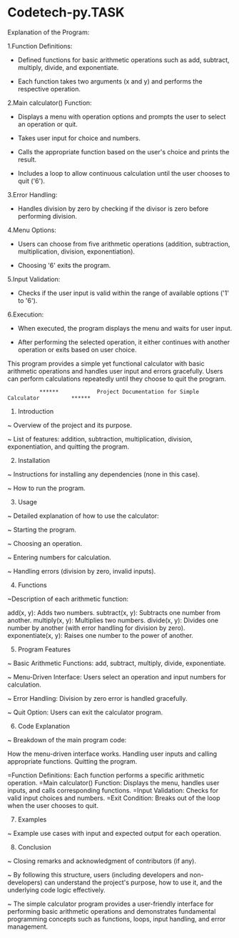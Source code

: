 # Codetech-py.TASK

Explanation of the Program:

1.Function Definitions:

- Defined functions for basic arithmetic operations such as add, subtract, multiply, divide, and exponentiate.
  
- Each function takes two arguments (x and y) and performs the respective operation.

2.Main calculator() Function:

- Displays a menu with operation options and prompts the user to select an operation or quit.

- Takes user input for choice and numbers.

- Calls the appropriate function based on the user's choice and prints the result.

- Includes a loop to allow continuous calculation until the user chooses to quit ('6').

3.Error Handling:

- Handles division by zero by checking if the divisor is zero before performing division.

4.Menu Options:

- Users can choose from five arithmetic operations (addition, subtraction, multiplication, division, exponentiation).

- Choosing '6' exits the program.

5.Input Validation:

- Checks if the user input is valid within the range of available options ('1' to '6').

6.Execution:

- When executed, the program displays the menu and waits for user input.

- After performing the selected operation, it either continues with another operation or exits based on user choice.


This program provides a simple yet functional calculator with basic arithmetic operations and handles user input and errors gracefully. Users can perform calculations repeatedly until they choose to quit the program.



              ******            Project Documentation for Simple Calculator          ******

1. Introduction

~ Overview of the project and its purpose.

~ List of features: addition, subtraction, multiplication, division, exponentiation, and quitting the program.

2. Installation

~ Instructions for installing any dependencies (none in this case).

~ How to run the program.

3. Usage

~ Detailed explanation of how to use the calculator:

~ Starting the program.

~ Choosing an operation.

~ Entering numbers for calculation.

~ Handling errors (division by zero, invalid inputs).

4. Functions

~Description of each arithmetic function:

add(x, y): Adds two numbers.
subtract(x, y): Subtracts one number from another.
multiply(x, y): Multiplies two numbers.
divide(x, y): Divides one number by another (with error handling for division by zero).
exponentiate(x, y): Raises one number to the power of another.

5. Program Features
   
~ Basic Arithmetic Functions: add, subtract, multiply, divide, exponentiate.

~ Menu-Driven Interface: Users select an operation and input numbers for calculation.

~ Error Handling: Division by zero error is handled gracefully.

~ Quit Option: Users can exit the calculator program.

6. Code Explanation
 
~ Breakdown of the main program code:

How the menu-driven interface works.
Handling user inputs and calling appropriate functions.
Quitting the program.

=Function Definitions: Each function performs a specific arithmetic operation.
=Main calculator() Function: Displays the menu, handles user inputs, and calls corresponding functions.
=Input Validation: Checks for valid input choices and numbers.
=Exit Condition: Breaks out of the loop when the user chooses to quit.
 

7. Examples

~ Example use cases with input and expected output for each operation.

8. Conclusion

~ Closing remarks and acknowledgment of contributors (if any).

~ By following this structure, users (including developers and non-developers) can understand the project's purpose, how to use it, and the underlying code logic effectively.

~ The simple calculator program provides a user-friendly interface for performing basic arithmetic operations and demonstrates fundamental programming concepts such as functions, loops, input handling, and error management.



 





